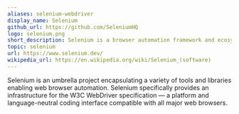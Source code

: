 ```yaml
---
aliases: selenium-webdriver
display_name: Selenium
github_url: https://github.com/SeleniumHQ
logo: selenium.png
short_description: Selenium is a browser automation framework and ecosystem.
topic: selenium
url: https://www.selenium.dev/
wikipedia_url: https://en.wikipedia.org/wiki/Selenium_(software)
---
```

Selenium is an umbrella project encapsulating a variety of tools and libraries enabling web browser automation. Selenium specifically provides an infrastructure for the W3C WebDriver specification — a platform and language-neutral coding interface compatible with all major web browsers.
